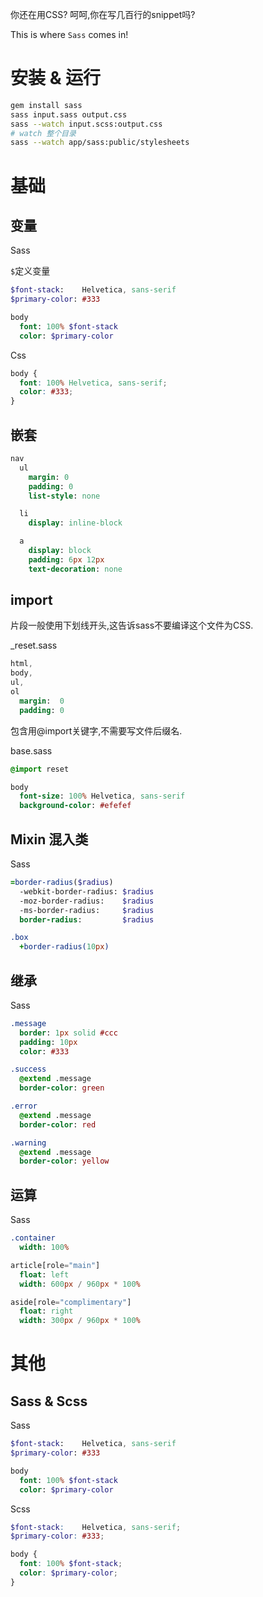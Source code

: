 
你还在用CSS?
呵呵,你在写几百行的snippet吗?

This is where `Sass` comes in!

# 安装 & 运行

```sh
gem install sass
sass input.sass output.css
sass --watch input.scss:output.css
# watch 整个目录
sass --watch app/sass:public/stylesheets
```

# 基础

## 变量

Sass

`$`定义变量

```sass
$font-stack:    Helvetica, sans-serif
$primary-color: #333

body
  font: 100% $font-stack
  color: $primary-color
```

Css

```css
body {
  font: 100% Helvetica, sans-serif;
  color: #333;
}
```

## 嵌套

```sass
nav
  ul
    margin: 0
    padding: 0
    list-style: none

  li
    display: inline-block

  a
    display: block
    padding: 6px 12px
    text-decoration: none
```

## import

片段一般使用下划线开头,这告诉sass不要编译这个文件为CSS.

_reset.sass

```sass
html,
body,
ul,
ol
  margin:  0
  padding: 0
```

包含用@import关键字,不需要写文件后缀名.

base.sass

```sass
@import reset

body
  font-size: 100% Helvetica, sans-serif
  background-color: #efefef
```

## Mixin 混入类

Sass

```sass
=border-radius($radius)
  -webkit-border-radius: $radius
  -moz-border-radius:    $radius
  -ms-border-radius:     $radius
  border-radius:         $radius

.box
  +border-radius(10px)
```

## 继承

Sass

```sass
.message
  border: 1px solid #ccc
  padding: 10px
  color: #333

.success
  @extend .message
  border-color: green

.error
  @extend .message
  border-color: red

.warning
  @extend .message
  border-color: yellow
```

## 运算

Sass

```sass
.container
  width: 100%

article[role="main"]
  float: left
  width: 600px / 960px * 100%

aside[role="complimentary"]
  float: right
  width: 300px / 960px * 100%
```

# 其他

## Sass & Scss

Sass

```sass
$font-stack:    Helvetica, sans-serif
$primary-color: #333

body
  font: 100% $font-stack
  color: $primary-color
```

Scss

```scss
$font-stack:    Helvetica, sans-serif;
$primary-color: #333;

body {
  font: 100% $font-stack;
  color: $primary-color;
}
```
